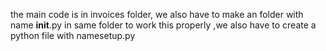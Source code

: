 the main code is in invoices folder, we also have to make an folder with name __init__.py in same folder to work this properly ,we also have to create a python file with namesetup.py
